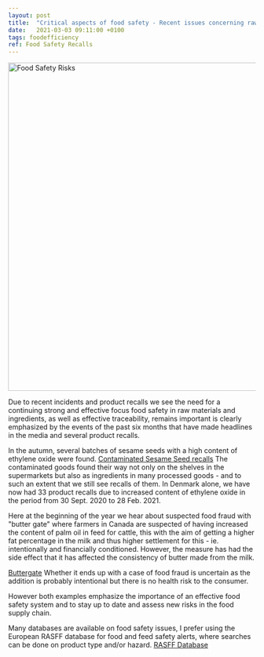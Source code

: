 ```yaml
---
layout: post
title:  "Critical aspects of food safety - Recent issues concerning raw materials and ingredients"
date:   2021-03-03 09:11:00 +0100
tags: foodefficiency
ref: Food Safety Recalls
---
```


<img width="669" alt="Food Safety Risks" src="https://user-images.githubusercontent.com/75361000/109785625-98cdad80-7c0c-11eb-81c8-2ef757ea1b81.png">

Due to recent incidents and product recalls we see the need for a continuing strong and effective focus food safety in raw materials and ingredients, as well as effective traceability, remains important is clearly emphasized by the events of the past six months that have made headlines in the media and several product recalls.

In the autumn, several batches of sesame seeds with a high content of ethylene oxide were found.
[Contaminated Sesame Seed recalls](https://www.foodsafetynews.com/2021/02/contaminated-sesame-seed-recalls-continue-in-europe/)
The contaminated goods found their way not only on the shelves in the supermarkets but also as ingredients in many processed goods - and to such an extent that we still see recalls of them. In Denmark alone, we have now had 33 product recalls due to increased content of ethylene oxide in the period from 30 Sept. 2020 to 28 Feb. 2021.

Here at the beginning of the year we hear about suspected food fraud with "butter gate" where farmers in Canada are suspected of having increased the content of palm oil in feed for cattle, this with the aim of getting a higher fat percentage in the milk and thus higher settlement for this - ie. intentionally and financially conditioned. However, the measure has had the side effect that it has affected the consistency of butter made from the milk.

[Buttergate](https://www.insider.com/buttergate-farmers-stop-using-palm-oil-in-cow-feed-2021-2)
Whether it ends up with a case of food fraud is uncertain as the addition is probably intentional but there is no health risk to the consumer.

However both examples emphasize the importance of an effective food safety system and to stay up to date and assess new risks in the food supply chain.

Many databases are available on food safety issues, I prefer using the European RASFF database for food and feed safety alerts, where searches can be done on product type and/or hazard.
[RASFF Database](https://ec.europa.eu/food/safety/rasff_en)
